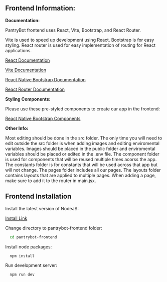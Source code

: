 ## Frontend Information:

**Documentation:**

PantryBot frontend uses React, Vite, Bootstrap, and React Router.

Vite is used to speed up development using React. Bootstrap is for easy styling. React router is used for easy implementation of routing for React applications.

[React Documentation](https://react.dev/)

[Vite Documentation](https://vite.dev/)

[React Native Bootstrap Documentation](https://react-bootstrap.netlify.app/)

[React Router Documentation](https://reactrouter.com/en/main)

**Styling Components:**

Please use these pre-styled components to create our app in the frontend:

[React Native Bootstrap Components](https://react-bootstrap.netlify.app/docs/components/accordion)

**Other Info:**

Most editing should be done in the src folder. The only time you will need to edit outside the src folder is when adding images and editing enviromental variables. Images should be placed in the public folder and enviromental variables should be placed or edited in the .env file. The component folder is used for components that will be reused multiple times acorss the app. The constants folder is for constants that will be used across that app but will not change. The pages folder includes all our pages. The layouts folder contains layouts that are applied to multiple pages. When adding a page, make sure to add it to the router in main.jsx.

## Frontend Installation

Install the latest version of NodeJS:

[Install Link](https://nodejs.org/en)

Change directory to pantrybot-frontend folder:

```bash
  cd pantrybot-frontend
```

Install node packages:

```bash
  npm install
```

Run development server:
```bash
  npm run dev
```